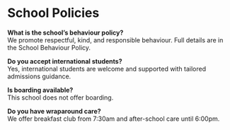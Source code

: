 # School Policies

**What is the school’s behaviour policy?**  
We promote respectful, kind, and responsible behaviour. Full details are in the School Behaviour Policy.

**Do you accept international students?**  
Yes, international students are welcome and supported with tailored admissions guidance.

**Is boarding available?**  
This school does not offer boarding.

**Do you have wraparound care?**  
We offer breakfast club from 7:30am and after-school care until 6:00pm.
